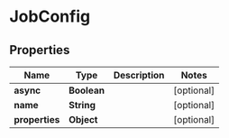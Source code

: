 # JobConfig

## Properties
Name | Type | Description | Notes
------------ | ------------- | ------------- | -------------
**async** | **Boolean** |  |  [optional]
**name** | **String** |  |  [optional]
**properties** | **Object** |  |  [optional]
